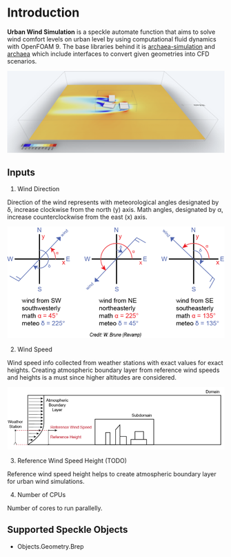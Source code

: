 # Introduction

**Urban Wind Simulation** is a speckle automate function that aims to solve wind comfort levels on urban level by using computational fluid dynamics with OpenFOAM 9. The base libraries behind it is [archaea-simulation](https://pypi.org/project/archaea-simulation/) and [archaea](https://pypi.org/project/archaea/) which include interfaces to convert given geometries into CFD scenarios.

![CFD Sample Result](/img/sample_result.png)

## Inputs

1. Wind Direction

Direction of the wind represents with meteorological angles designated by δ, increase clockwise from the north (y) axis. Math angles, designated by α, increase counterclockwise from the east (x) axis.

![Math & Meteo Angles](/img/math_meteo_angles.png)

2. Wind Speed

Wind speed info collected from weather stations with exact values for exact heights. Creating atmospheric boundary layer from reference wind speeds and heights is a must since higher altitudes are considered. 

![Atmospheric Boundary Layer](/img/abl.png)

3. Reference Wind Speed Height (TODO)

Reference wind speed height helps to create atmospheric boundary layer for urban wind simulations.

4. Number of CPUs

Number of cores to run parallelly.

## Supported Speckle Objects

- Objects.Geometry.Brep
